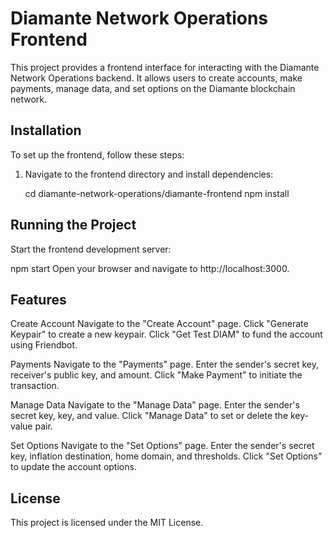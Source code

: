 # Diamante Network Operations Frontend

This project provides a frontend interface for interacting with the Diamante Network Operations backend. It allows users to create accounts, make payments, manage data, and set options on the Diamante blockchain network.

## Installation

To set up the frontend, follow these steps:

1. Navigate to the frontend directory and install dependencies:
   
   cd diamante-network-operations/diamante-frontend
   npm install

##  Running the Project
Start the frontend development server:

npm start
Open your browser and navigate to http://localhost:3000.

##  Features
Create Account
Navigate to the "Create Account" page.
Click "Generate Keypair" to create a new keypair.
Click "Get Test DIAM" to fund the account using Friendbot.

Payments
Navigate to the "Payments" page.
Enter the sender's secret key, receiver's public key, and amount.
Click "Make Payment" to initiate the transaction.

Manage Data
Navigate to the "Manage Data" page.
Enter the sender's secret key, key, and value.
Click "Manage Data" to set or delete the key-value pair.

Set Options
Navigate to the "Set Options" page.
Enter the sender's secret key, inflation destination, home domain, and thresholds.
Click "Set Options" to update the account options.

##  License
This project is licensed under the MIT License.